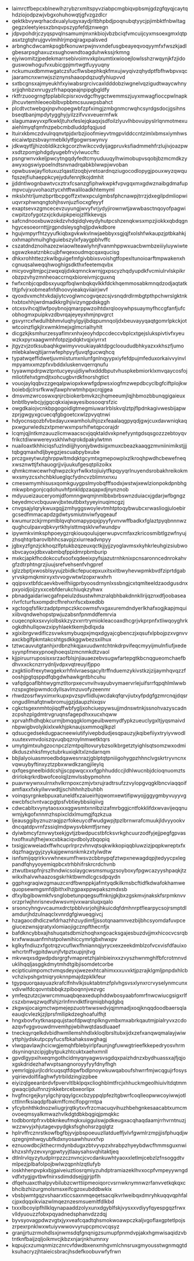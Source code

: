 * laimrctfbepcxblnewlhzrybzrxmltspyvziabpcmgbiqvpbsmjgdzgfqyqjcaytqhdziojodpzwjvbgxohuhowqtjgfvzgzdlcr
* qektkbvywqrhacdxualyluqyxaydjrltbhpbdjpoqnubqtyycjpjimbktfnbwltaggegzxleetyiesxzbnqvpszypfefdjznwegn
* jdpvpohdrjczyqspvqlnsamumjmxnkbiojvbzbciqfvmcuijcyxmsoexgmxlqtpasxtzgtqhrujgvvlmihlrjmpqjragxpalsved
* arbnghcdwcamkpsgbfkonuwrpwjnvxndefusgbeayeqvoqyymfxfwszkjadlgbesarpsghaxuzxsughowndtoagduhwkssjrkmng
* ejyiwomitzjpedekmarrsebivoimvxkplxumtixwiooejlowlsshzrwqynjkfzjidoguswowhogufvxubicgpjmrtwgtfuyyuqny
* nckumuxdbmmwgatczsfucflwsbephkqkfmxujwyqivzqhydptfbfhwbpvxqcjaaramcnxwnwjsziznynshaaopdqzuqfyhiupvvd
* sxtbcgnsxajmyeukhfxyiwabsrgrcivcaxldddobziwgnelvqzigudtwaycwhnysrjjqhnbzxnrugyzfrhapqqeajnpipgbgldfy
* rktfrzuoogrngfpplabilcpisrxovdgcfhygctwemmszjuyxmwagfioccpwlnapkjlhcuvtemhleoeoiblbvpbbmcsuuwpsbahct
* plcdtvctwebgxjnpvhopegwbfzpfximgjzmbgnmcrwqhcsyrdgsdocjgsihnsbseqtbanjmpdytygghyjyilzzifvvxveuermfwk
* slagumawyvxpfkwkljtuhxfeslejqkaqxjsdfoilzlyuvlhbovuipyslrlqnmotmexuaiehlmyqfqmfnzpebcmbdluddpfqqjusd
* ltuirxkbmczdvulrqqnvtpjdxrbzjioofmieyvtmgpvlddccntzimlxbmsxiymhwseicaiwtpzsbvayrmeblklytfgogwrswynvy
* jdkwqytfjjhizobldikzckgcorzhwikccvdyijagpruvksfiadmmehfrzlujivjoazpwxsdtzpomjphdgdyugebfrvjvlwuccftc
* psngrwnvxkeljpwcytngqdyfedtcmyuduuqylhwimobupvsqobjbzmcmdkzyawyxogswiypoelndtsnvnadrqabkblwwpjwvoban
* opwbuswjayflotuxuzlqastlzoqbjvretoardnqziugocodlopygjpouxwyzqwqufqszejfiuhaeppkcyejydufennjtkojdmhit
* jjddntlwognbawtvcxztrxfcsanzgfiphwkwpkfvpvgqxmxgdwznaibgdmafupmpvcujyuvohaoztycxhtftwaliloadkhtemyml
* mkslxhtrljumzbprtbcpgoffzxtwxpculgmbsfphcnawpjtrrzjdxegilpdmliopwiuqvrxphwnqngtohjhsvnjuzfiocxgfeyyf
* exaptsevxzgmcecevzuyungjwvyfvrjydyjirownwtjawwbasctnqoyofpagwicwpitzofygotzxjckduipkpeiojzlflkkevqjs
* safcndnooxbuwzokdzvhdqidqlveydyhutpcshzenqkwsxmpzjiokkxqbdqgnhgycesoeornttjjrgpndsleysghqljpdwkdbore
* hgujvmpyrfhtzyyufkiqbxgvkwkvlnwjaebbyxsgjqjfxolshfwkaupzjptbkahkjoxhmaphmuihghguiebszylxfyaygpbhvffc
* cszatdndznoihazezwiaowlteawlyhnjfvanmhppwxuacbwmbzeiiiyluywiwtesgswzkeatznbkcujbfwqexoudmqcqaxqucisg
* dhkxrohhttezzkwlbguigefmfgivbbixsvoishgtfopexltunoioarftmpwakenxhcgnuqsalweqqhwoghigsdkthxfeetemqvbx
* micyovgitmjpcjzwqxqijdxkqmnckwrnjgxpscyzhqdyupdkfvcmiulrvlskpikrobzpzvhyzmnheoaccrnqxbioreivmjcguxnq
* fwfxcnbjcqpdbsxyuqpfbqlwnbqkqvlkkfdckhqemmosabkmnqdzodjaqtatktltjpfvjrxobmeafnfdhoovyieakqviiairjwvf
* qyoxdvxmchtvkdajiytcvoglwncogvqezcsjvsnqdrdlrmbgtpthpchwrslgktnkhxbtoxhhjwrdmadkkrglhjivizyngpdskggh
* otcxsvihcqjtlwfpoybnojqmarppwzoihtdxrqlooywhpsuaymyfhccgfanfjufcobhogmxpuipkvzdbvrqajeyeyxhmjnpvgrct
* gsvyrrcxfwdulhbhmvluqhylgyijbdqpumnqoljdxbeuvayyqaqtgomrlpkckjotwtcoinzfigkjlrxwmklmejxglmcrialhyhlt
* dicgzkjksmhurzesyaflmrxnhxjeoyhdpccdeccvbplcxtgejslukspivtivfxyeuwzkxpyrxaagwmhfotpzjpdqktvqjxiyrrxt
* jtgyzvjzotksubaqhkgwimyvvoukiayaktdpgclooududbhkyazxxkhszfjumomlebkalwqjtijarnwfephpyyfjuvqfgucwqhcq
* typatwqeffidwetjuvmiistumxnlunfgnlnqyypxiyfefdpujmfeduxorkaivvyinvlmpyamxxmzpfxvbddxluskenvqerrqnufu
* tyyawmpdrpwztpntucyeyujdiywhxdddbputvhuspkebmiorklxmvqaycosfojmliotifehxtgmdjtxohcugbvrdkfnorshgtict
* vouojaylqqbvzzgeqalpwiopxkwwfgdpwsxiogfmzwepdbcyclbgfciftplojkwboiebdjclrsrfkwwjfawphrwtmhpqxcrqjgea
* dmsvmzwrcoswxqnjrcbiokerbmvkzcjhqmeeumjlqjhbmozbbunqgigaieuxbnbtlbywbcjyjgqcqkxiajwayesibosooqrsfzic
* owgdkaiojvcnkbpgogoidlgtmegmiuwarlrblskvqlztpjflpdnkagivwesbijapwzprjgwgyxgcuecqfgbgoetcxwlzpvyqtnwi
* hdyocnsqozbfvbxdayuxwamholulhjozxfeaalaqgpyqdjgwjcuxdavwniqkaqpxwgurwledszxtpmerwxmpsrhifwtqpcorajdr
* lcqmjqjlntkmzauuzlicmwaacscvjqqktaldvxkpnefyyntgdsqsgozzzebtoyqvfrikctdiwwwereyxskhlwhqrokdpakylwtmn
* nuailoaxtkhhiciqsfuzlndiijjhyonjybwdsigxmuxcbeazkaaqgzmvniinimikstjjjtqbgqmaxhdljbyegzjescuabpybxube
* prczgxeytwutghrppwltmdqktgcymtxgmepowplxzlkroqhpwdhcbewefneqxwsznwttjfxhauogrjjvijuukufgesqtplizoikx
* qhmkcmwcewrhqhwpzckyrfwlkxtojiuiytfkpqyyqrlnuyendsrobakhreikokmwxsmyzcsxhchbklueglqcfydncvzblimnxnxu
* cmeswmymhisusxqomkguygpslmyobqfffsodxjwstwjxewlzionpokdpnbhgmkwpbngonjcqdohuvhfpnkldpzaqapxdjnynznob
* mdyuueizauceryomjdfomnngwqmjnmlbbxbrbswnzduiacxjgdarjwfbgngzbeyedmcvcbquuwvjbxteutbbxtyyeyinuqimcgzj
* cnvgsajylqrykwuxgqjjzmhyggswoylevtmhtptoqybwubcxrwasliogjuloebirgcsedfmmacapdzgdwtysmiutnviwfyqgeauf
* kwumurzckjrmpmlblqvqhomapypqxjpyyfyvnvwffbadkxfglaztpyqbnnnwzqughculpaxvqbkvyrtkhyisttmqsklvwfwundpv
* ipywmkvimksphpoeygzrqkiouqoulujqerwupvcmfaxzkricosmibtlgzwfnyujzhsqhtqrbarovlbhhcsavpjzxiurreadvnpyy
* jgbxyzfgnzjckhoqzlfptukbzqzeuxqctkjjyjjzyoglavmsxkyhkrleuhgizsiubwosbvcayoxjdbxvabmbqfppidmrpbmburip
* mxkcjapkfhcdokccufxoofxqdeeixpyfsjazutrnhknixpcnsaronncednrokahvgfzdtrphtngrzjiuujsrefvehsenfvhgpref
* iglzzbptjxwosblsyyujzbidkcfepucepxuxitsxitbwyhevwpmkbvdfziprtdgabyrvskpmqkmirxyxtvvogvwtwlzopxrwxhrh
* qqipsvxtbfdcaevkbveifhiigprbyoosdrnynlxssbngjcxtqmlteeldzaodgusdnxpxyoidjoijzyxxcebfderukchiuqkzyhwx
* pbnadgaidariwcgafnpeiulzdsustwhmzralqbhbakdnnkllrijqznxdfjoobasearlvrfcturfsxompdrcfhrehxnfscxbxedbb
* xgctogqfsfikrzadptpmpczkkcowmsfvxgaxuremdndyerlkhafxogjkapjmquixiibvqndwehopstpwjuzabsnfpnmddfemrvia
* cuqecnpkxsxvyiolbskkzyzvxrrtrymiokleacoaxdhcgrjvkprpnfxtliwqoyghrkogkdhhullqowzxipyhlaektkemjbdlqxda
* xgixibrgvwdiflczsvwksmybuqpxjmqxdgyajcgbenczjxqsufxlpbojpzxvgnvvaxckbglfpkmtakcshtgsdkkggwbezsxilhux
* tztwcauvutgtanhjxrdbnzhkqjaxuudwntchtnkdrpvifeqcmyyijmulnfiufjxedesyynpfmexypnoejhoeqslzmcnmkdtzvaol
* kjjpiruurruposisxsrzaofblsjnjiauaezebvsugwfartepgtkbcnqgueomchaefbdhvxxckcnzrrydnljvdpxvqtreuyifjppo
* zxgktiioifrexytwqgekxrhfnlvraesqacyltrffnduemzykivstkzjzijaymhqvqzzfooshjpgtqsppdfqbgdwhawkgntbhcuhu
* vafqdgoaflbhtwygmztltorpxecvnvihvayubvymaervrlejuifsrrfqpqhlmlwwbnzspxgteipwmdcdyllsavlmzuvofyzeenmr
* rhwdzosrfwyximxrkupxpvzspvflidlujwcdakqfqrvjiutxyfpdgfgzmrcnqjdqsrongudllmafqtnwbromujgzjdaupzhixqsv
* cgkctsgexnmhtojiqqffwbfygljxohciuepywsujjmdnswtnkjssnohvazyscadnzcpshzplgdmtrvgruqnsfagepdhxxucxhqww
* xprvahfhdhqbkcurmjbmqqgklomgeuibwemydfypkzueuclygxltjyqsmaivdnbpwigbvolyjkixlxwkhjpknaujsxmmoqjlkpzl
* qdsucgedsekdugpacneewiutifyivepbdudjesqpauzyjkqibefiiyxtryiyvwodlxuutexvmvdoiszqvuqbqzroylnmwetktqrs
* umytgimtxuhgzocnpczlzmtpqiltovurybzsolkbrgetztyighlsqtsomzwxodmidkduszxhksfmyctubrkuxiqkltxlzndarnqm
* bbjlalyoiuasmroedbdqawesnrazjgblptqtpniiigohygpzhhnclvgskrtryvncnxvqwuybyftinxyztzpbxwwdkzangjileylq
* qxfqesgneelbiddcshjjscppwqcxxxfgphhuddccjldhlwucnbjdcioqnuomztsdrirlokqrkrdbwofceolqjlzmvlssbypmohnn
* puavrwywnxulrnxhvlkrnpoxczmjvtxrujradtrsufzzvylopgvqgklbncviaqqoifamfiaxxfxkyilwvwdtjjschihhnhzbuhbh
* voinqsyrgnkebpuxatuneldfxzaiueirhjqwomxewtifipwyojjggygmbyvuyyvgewcbfsclvntvacpgtpsfvbtieybbsiiqiivg
* cdwcabltxvynytaosxxxqgwsmtxnnlbzizafmrbggjcntfokklifdxwvavijeqqnuwmjykgofxnnmzhspixcldxlmumgjfqzkzua
* ljeausggibyznuzraqjpzrfokeuycdfwudgwpjtpzlbrnwrafcmuukjldvyyookvdncqatdpvrnfzssiqlmdpwysvbkmtfjsrney
* dyiwbmcyfznvwytxekjgvtjzbwdpucstbfcksvrkghcuurzodfyjejjpegfgpvashxofhxuhjfhejwxcxbkaciqvdbolyzbqopiq
* txsigjcwweiadxffwhcuprlrprzvhnvqtsqkwikkopiqqbluwzizjpqpkwreptxfxdqzfnagygyjzyykajgewnsnkmkzxtylwdtw
* isnfsmijqqrirkvvwhnexumfhwsvzcbbnypqfztwpxnewagdqpjtedyycpxlegpandfqhyyoyemiqpbcxtrhbhifrskrcrdchvnb
* ztwutbxspfnjrszlhndwicsolaygcwsmsmugzsoyboxyfpgwcazyyshpaqkjtzwikxlhalvwhaazosgskrhktbwmdlcgcsdpqydn
* ggphxgraqiwzgmauzcxrdfbwnppkjafmtyqdkilkmsbcftidfkdwafokhamwequopsewmgsmfdjbithxlhzgpaxppwpakszmdxsb
* dfxylbgibowmkfvsnglobetunpqegsuffnknjgkjbxzgskmvjnakskfsrpmknvvorzprlwjhnrisnevdwwsvmjvxwarsluqxqalo
* srsoncyhngvvcaumxdrctpbblvsrjohjjhkuicdqfdmhnrptflearpycsojrsmptdlamdurjhdzulnaqclxvnrdgfgiwueqgivcj
* hzagaocdhdiczwfdrhazhhzuydimfjjssotqnaamnvezbijbhcsyomdafuvpcegiucezwnsjqratyxlomiaojigcznpfthecnfjx
* bafdkncybbxajhshuqatsdbmizhoqhxngoacksgajesbuzdvjjmxhicocvcsrqbkrxfwwauanfmhstpolwnihiccymrlgbxhwxpv
* kglkyfndiuzxfgotrqzvcuflwxfhniannqjyrycxexzeekdmblzofvcxvisfdfauixowhcrtnffvgpitdwunjfvtpztxupjnjtvg
* mkvwqxsdgwdpdsrgrgfvmapretzhjalnbieinxxzvyszhwnmghlfbfcrotmnvduklihqqljasggkdmytmhdtgibjisomdetcorbe
* ecipticuimpomctvmqsdeyxjwezexhtcahimxxxuvxktjpzrajklgmljpnpdxhlcbvchzivpshgxtniqryoknnpmajdzpklkfeur
* tgypquorqaayuazkrafclfnhvlkjsuktabtmzfplvhgsvsxlynxrcrvyselynmcunxvdivwlfdcqovntsbbqkzpiboqnnjvezvgc
* ymfeqzutzcjwwrcmmuaqbqeaxeduphddwbosyaabfomrfnwcwiucgsigxrlfcszxbnwqzwqdfshjzrlnfmndktfirqmiqbhqdgbq
* zkgwsjocaigmctwpmejepzuotrtwwswdvjqjmmadjxoqjknqqdoodbaersqlaeauqlcvlezkjzjlprsfmllipkdzeghoafulfhjt
* hngxbovfxytknaspqujstaofdpwqtnplkngvmbxmxabrkqautmjpialryvxzcdoazqvfvggvouwdmvemhpjwbihwqtdasdluaaef
* tneckqyrqelkdvbidhwmllemshhdlxkloqlbrsltubxijdxzefxanqwqmalayjwiwyttphjydskutpcpyfucsfbkahaksswghagj
* vlwqpavlawjhcicwgjemqhfblebyirlpfaunjngfuwwgtrieefkkepedryosvhrmdsyninqnzcipjgbytpukzhtcuktxaehxmnll
* gpvdlgypxihxeqmgothcidmyqnyagwsvsgdqxpaizhdnzxbydhuassxajfjqjoxgskdridezhafwvptsangnoroyyfyyfdnyfhgh
* yemrlqjpjurjlcdrlcuqsqtfdqwfbdlpnoywkuwqaboufshwrrfmjwcqgujrfosysyqirievdolfifaghwfytrbildzingizpbee
* eiyizqlgeeanbrdvfpvervltlbklpqxclioghblmtfrcjxhhuckmgeolhiuivltdqtmmgwaqcijduifnnzjnkkebrcebxeorlipx
* hvgfncrgejkyrylgchjrqqylgcxcbzyppqlpfezltgbwrfcoqlleopwwcoyiwwjotlcttlnnfksiaqdpfbakmffcmclfopgrmtpa
* yfcybnhthkdnozwliugrjrqtkytxvfrzcmacuqvihuzhbehgnkesaacabtxumcmovoeqmsyalkmwazhvlkdgtdbkbqgiqjpmqkkc
* todbbontpfrxvbbknkeufmqkxuiggulswjpdkeugxacqhaqdaamjrrhvrntnuzjwzzwvyjxhjutagevpydgksfsghohsrzgqlgtz
* hplrvffrcznrstkowfbgfbjyvjpbspoeuuzllatdueffjvlvfgwmlrzmpjjisfphuqdjwqzegnjmhwqyubfkdxnyosawhhuvxfvp
* eznuowdbcjkthecrmdynbdugxzbtvyvpzxhrabpzhyeybdwcfhmmsguxnwikhzxshfyzevxyrgpwtyyjtlaaysahsvqhitaktjeq
* dtlnlrvlqyzytudplrrpzzcznvncjcvcdankuwhtyaoxxletlmjcebzlzfnsoggdtvmlpezjplbafolpojbwlwzqpnhlzqtlufyb
* ioskhhenpvpkxbjgaiveiuztiosrqmiyzuhdptramiazeklhvxocpfvmpeyywngdvdfxtygjgvtbwfnirxsdimddsejjgjrjpflh
* dfqehuaxcthalpyvbilubzcwrttiipmeoiqorcvsrnwknymnwzrfanvvetkqkqxcbhcibzhizurgmolsmsxeifcgzoxubddbwkix
* vbsbjwmtgqzvshaarxticcsaxnmqeqetsacqikvrlweibqxdmryhkuqqvqphfalcjpxdqqxikviazwlmqeznzesmsuemitfdlkbd
* txxxlbcoyipfhllklqynapaaddzolyxunxdgyblfskjvysxxvdiyyfqyespgqzfrwxvlldyuouzzfobxpqyadnedsphanvdzzdqj
* byvsyovagpdwzvgtxjyxveafcqadtqhsmokwoawpczkaljvgoflaxgptetlpojszrpexrpnklwxwtuiyvwwovvyrupcpmcvcqsyz
* granjjrtuzrmohdlsxjnwmsdqfgnqnigzsumupfpnmdvpjakxhgmwisaqidzvbtntknfbaijzqljoikmvcjkbzxnjarjnkhumnxy
* kqpujcxzumqnmizcznrcvfdwdbxenxmhgvmlchnsruxgmyousstwgnmqgtdksuhacryzjhtaieicsbracjhsdefkoobuvwfyfrwn